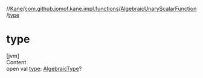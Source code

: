 //[Kane](../../index.md)/[com.github.jomof.kane.impl.functions](../index.md)/[AlgebraicUnaryScalarFunction](index.md)/[type](type.md)



# type  
[jvm]  
Content  
open val [type](type.md): [AlgebraicType](../../com.github.jomof.kane.impl.types/-algebraic-type/index.md)?  



